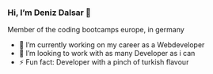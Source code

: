 ### Hi, I’m Deniz Dalsar 🐉

Member of the coding bootcamps europe, in germany

- 🔭 I’m currently working on my career as a Webdeveloper
- 👯 I’m looking to work with as many Developer as i can
- ⚡ Fun fact: Developer with a pinch of turkish flavour
